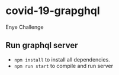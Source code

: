 # covid-19-grapghql
Enye Challenge

## Run graphql server
* ```npm install``` to install all dependencies.
* ```npm run start``` to compile and run server
